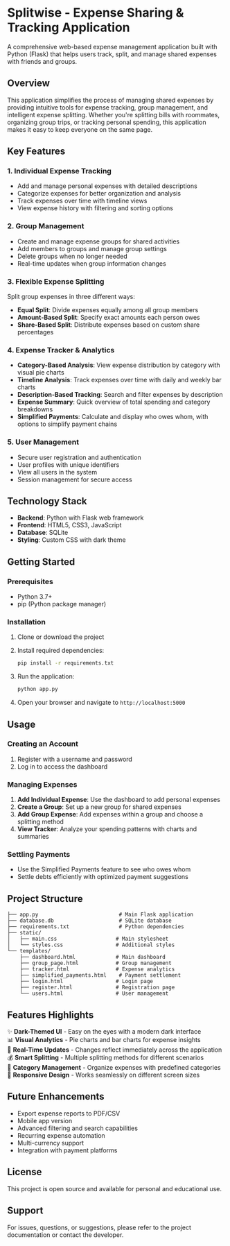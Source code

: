# Splitwise - Expense Sharing & Tracking Application

A comprehensive web-based expense management application built with Python (Flask) that helps users track, split, and manage shared expenses with friends and groups.

## Overview

This application simplifies the process of managing shared expenses by providing intuitive tools for expense tracking, group management, and intelligent expense splitting. Whether you're splitting bills with roommates, organizing group trips, or tracking personal spending, this application makes it easy to keep everyone on the same page.

## Key Features

### 1. **Individual Expense Tracking**
- Add and manage personal expenses with detailed descriptions
- Categorize expenses for better organization and analysis
- Track expenses over time with timeline views
- View expense history with filtering and sorting options

### 2. **Group Management**
- Create and manage expense groups for shared activities
- Add members to groups and manage group settings
- Delete groups when no longer needed
- Real-time updates when group information changes

### 3. **Flexible Expense Splitting**
Split group expenses in three different ways:
- **Equal Split**: Divide expenses equally among all group members
- **Amount-Based Split**: Specify exact amounts each person owes
- **Share-Based Split**: Distribute expenses based on custom share percentages

### 4. **Expense Tracker & Analytics**
- **Category-Based Analysis**: View expense distribution by category with visual pie charts
- **Timeline Analysis**: Track expenses over time with daily and weekly bar charts
- **Description-Based Tracking**: Search and filter expenses by description
- **Expense Summary**: Quick overview of total spending and category breakdowns
- **Simplified Payments**: Calculate and display who owes whom, with options to simplify payment chains

### 5. **User Management**
- Secure user registration and authentication
- User profiles with unique identifiers
- View all users in the system
- Session management for secure access

## Technology Stack

- **Backend**: Python with Flask web framework
- **Frontend**: HTML5, CSS3, JavaScript
- **Database**: SQLite
- **Styling**: Custom CSS with dark theme

## Getting Started

### Prerequisites
- Python 3.7+
- pip (Python package manager)

### Installation

1. Clone or download the project
2. Install required dependencies:
   ```bash
   pip install -r requirements.txt
   ```

3. Run the application:
   ```bash
   python app.py
   ```

4. Open your browser and navigate to `http://localhost:5000`

## Usage

### Creating an Account
1. Register with a username and password
2. Log in to access the dashboard

### Managing Expenses
1. **Add Individual Expense**: Use the dashboard to add personal expenses
2. **Create a Group**: Set up a new group for shared expenses
3. **Add Group Expense**: Add expenses within a group and choose a splitting method
4. **View Tracker**: Analyze your spending patterns with charts and summaries

### Settling Payments
- Use the Simplified Payments feature to see who owes whom
- Settle debts efficiently with optimized payment suggestions

## Project Structure

```
├── app.py                          # Main Flask application
├── database.db                     # SQLite database
├── requirements.txt                # Python dependencies
├── static/
│   ├── main.css                   # Main stylesheet
│   └── styles.css                 # Additional styles
└── templates/
    ├── dashboard.html             # Main dashboard
    ├── group_page.html            # Group management
    ├── tracker.html               # Expense analytics
    ├── simplified_payments.html    # Payment settlement
    ├── login.html                 # Login page
    ├── register.html              # Registration page
    └── users.html                 # User management
```

## Features Highlights

✨ **Dark-Themed UI** - Easy on the eyes with a modern dark interface  
📊 **Visual Analytics** - Pie charts and bar charts for expense insights  
🔄 **Real-Time Updates** - Changes reflect immediately across the application  
💰 **Smart Splitting** - Multiple splitting methods for different scenarios  
🎯 **Category Management** - Organize expenses with predefined categories  
📱 **Responsive Design** - Works seamlessly on different screen sizes  

## Future Enhancements

- Export expense reports to PDF/CSV
- Mobile app version
- Advanced filtering and search capabilities
- Recurring expense automation
- Multi-currency support
- Integration with payment platforms

## License

This project is open source and available for personal and educational use.

## Support

For issues, questions, or suggestions, please refer to the project documentation or contact the developer.

